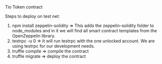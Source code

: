 Tio Token contract

Steps to deploy on test net:

1. npm install zeppelin-solidity => This adds the zeppelin-solidity folder to node_modules and in it we will find all smart contract templates from the OpenZeppelin library.
2. testrpc -u 0 => It will run testrpc with the one unlocked account. We are using testrpc for our development needs.
3. truffle compile => compile the contract
4. truffle migrate => deploy the contract